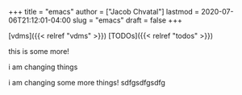 +++
title = "emacs"
author = ["Jacob Chvatal"]
lastmod = 2020-07-06T21:12:01-04:00
slug = "emacs"
draft = false
+++

[vdms]({{< relref "vdms" >}})
[TODOs]({{< relref "todos" >}})

this is some more!

i am changing things

i am changing some more things!
sdfgsdfgsdfg
